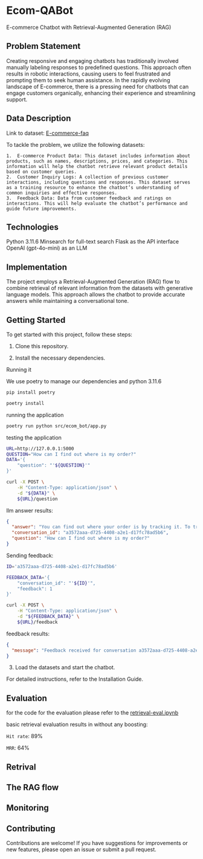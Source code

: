 # Ecom-QABot

E-commerce Chatbot with Retrieval-Augmented Generation (RAG)

## Problem Statement

Creating responsive and engaging chatbots has traditionally involved manually labeling responses to predefined questions. This approach often results in robotic interactions, causing users to feel frustrated and prompting them to seek human assistance. In the rapidly evolving landscape of E-commerce, there is a pressing need for chatbots that can engage customers organically, enhancing their experience and streamlining support.

## Data Description

Link to dataset: [E-commerce-faq](https://www.kaggle.com/datasets/saadmakhdoom/ecommerce-faq-chatbot-dataset)

To tackle the problem, we utilize the following datasets:

	1.	E-commerce Product Data: This dataset includes information about products, such as names, descriptions, prices, and categories. This information will help the chatbot retrieve relevant product details based on customer queries.
	2.	Customer Inquiry Logs: A collection of previous customer interactions, including questions and responses. This dataset serves as a training resource to enhance the chatbot’s understanding of common inquiries and effective responses.
	3.	Feedback Data: Data from customer feedback and ratings on interactions. This will help evaluate the chatbot’s performance and guide future improvements.

## Technologies

Python 3.11.6
Minsearch for full-text search
Flask as the API interface 
OpenAI (gpt-4o-mini) as an LLM

## Implementation

The project employs a Retrieval-Augmented Generation (RAG) flow to combine retrieval of relevant information from the datasets with generative language models. This approach allows the chatbot to provide accurate answers while maintaining a conversational tone.

## Getting Started

To get started with this project, follow these steps:

1.	Clone this repository.
   
2.	Install the necessary dependencies.

Running it

We use poetry to manage our dependencies and python 3.11.6

```bash
pip install poetry
```

```bash
poetry install
```

running the application

```bash
poetry run python src/ecom_bot/app.py
```

testing the application

```bash
URL=http://127.0.0.1:5000
QUESTION="How can I find out where is my order?"
DATA='{
    "question": "'${QUESTION}'"
}'

curl -X POST \
    -H "Content-Type: application/json" \
    -d "${DATA}" \
    ${URL}/question
```

llm answer results:

```json
{
  "answer": "You can find out where your order is by tracking it. To track your order, log into your account and navigate to the 'Order History' section. There, you will find the tracking information for your shipment.",
  "conversation_id": "a3572aaa-d725-4408-a2e1-d17fc78ad5b6",
  "question": "How can I find out where is my order?"
}
```

Sending feedback:

```bash
ID='a3572aaa-d725-4408-a2e1-d17fc78ad5b6'

FEEDBACK_DATA='{
    "conversation_id": "'${ID}'",
    "feedback": 1
}'

curl -X POST \
    -H "Content-Type: application/json" \
    -d "${FEEDBACK_DATA}" \
    ${URL}/feedback

```

feedback results:

```json
{
  "message": "Feedback received for conversation a3572aaa-d725-4408-a2e1-d17fc78ad5b6: 1"
}
```

3.	Load the datasets and start the chatbot.

For detailed instructions, refer to the Installation Guide.

## Evaluation

for the code for the evaluation please refer to the [retrieval-eval.ipynb](./retrieval-eval.ipynb)

basic retrieval evaluation results in without any boosting:

`Hit rate`: 89%

`MRR`: 64%

## Retrival

## The RAG flow

## Monitoring

## Contributing

Contributions are welcome! If you have suggestions for improvements or new features, please open an issue or submit a pull request.



